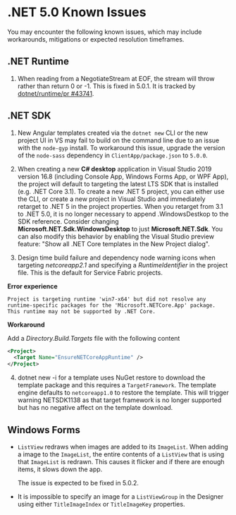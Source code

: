 # .NET 5.0 Known Issues

You may encounter the following known issues, which may include workarounds, mitigations or expected resolution timeframes.

## .NET Runtime

1. When reading from a NegotiateStream at EOF, the stream will throw rather than return 0 or -1. This is fixed in 5.0.1. It is tracked by [dotnet/runtime/pr #43741](https://github.com/dotnet/runtime/pull/43741).

## .NET SDK

1. New Angular templates created via the `dotnet new` CLI or the new project UI in VS may fail to build on the command line due to an issue with the `node-gyp` install. To workaround this issue, upgrade the version of the `node-sass` dependency in `ClientApp/package.json` to `5.0.0`.

2. When creating a new **C# desktop** application in Visual Studio 2019 version 16.8 (including Console App, Windows Forms App, or WPF App), the project will default to targeting the latest LTS SDK that is installed (e.g. .NET Core 3.1). To create a new .NET 5 project, you can either use the CLI, or create a new project in Visual Studio and immediately retarget to .NET 5 in the project properties. When you retarget from 3.1 to .NET 5.0, it is no longer necessary to append .WindowsDestkop to the SDK reference. Consider changing **Microsoft.NET.Sdk.WindowsDesktop** to just **Microsoft.NET.Sdk**. You can also modify this behavior by enabling the Visual Studio preview feature: "Show all .NET Core templates in the New Project dialog".

3.  Design time build failure and dependency node warning icons when targeting *netcoreapp2.1* and specifying a *RuntimeIdentifier* in the project file.  This is the default for Service Fabric projects.

   **Error experience**
   
   `Project is targeting runtime 'win7-x64' but did not resolve any runtime-specific packages for the 'Microsoft.NETCore.App' package. This runtime may not be supported by .NET Core.`
   
   **Workaround**
   
   Add a *Directory.Build.Targets* file with the following content

   ```xml
   <Project>
     <Target Name="EnsureNETCoreAppRuntime" />
   </Project>
   ```
4. dotnet new -i for a template uses NuGet restore to download the template package and this requires a `TargetFramework`.  The template engine defaults to `netcoreapp1.0` to restore the template.  This will trigger warning NETSDK1138 as that target framework is no longer supported but has no negative affect on the template download.

## Windows Forms

* `ListView` redraws when images are added to its `ImageList`. 
When adding a image to the `ImageList`, the entire contents of a `ListView` that is using that `ImageList` is redrawn. This causes it flicker and if there are enough items, it slows down the app.

     The issue is expected to be fixed in 5.0.2.

* It is impossible to specify an image for a `ListViewGroup` in the Designer using either `TitleImageIndex` or `TitleImageKey` properties.
